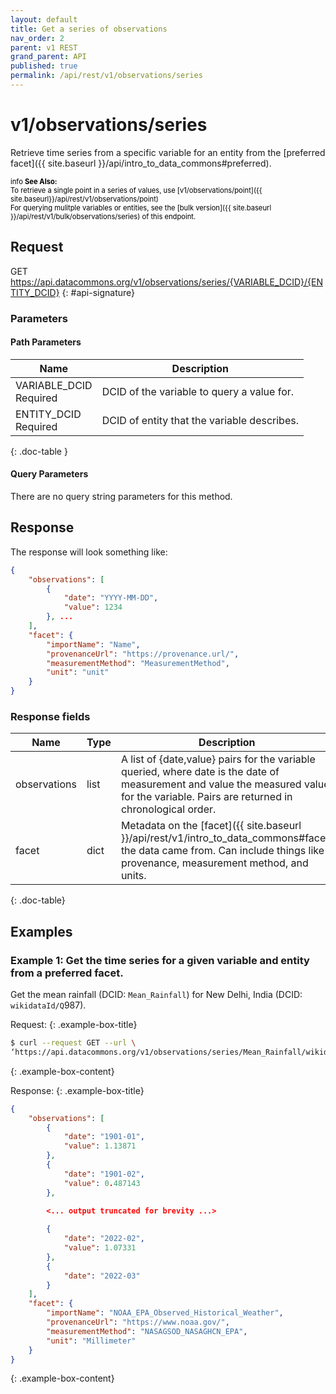 ```yaml
---
layout: default
title: Get a series of observations
nav_order: 2
parent: v1 REST
grand_parent: API
published: true
permalink: /api/rest/v1/observations/series
---
```




# v1/observations/series

Retrieve time series from a specific variable for an entity from the [preferred facet]({{ site.baseurl }}/api/intro_to_data_commons#preferred).

<div markdown="span" class="alert alert-warning" role="alert" style="color:black; font-size: 0.8em">
    <span class="material-icons md-16">info </span><b>See Also:</b><br />
    To retrieve a single point in a series of values, use [v1/observations/point]({{ site.baseurl}}/api/rest/v1/observations/point)<br />
    For querying mulitple variables or entities, see the [bulk version]({{ site.baseurl }}/api/rest/v1/bulk/observations/series) of this endpoint.
</div>



## Request

GET https://api.datacommons.org/v1/observations/series/{VARIABLE_DCID}/{ENTITY_DCID}
{: #api-signature}

### Parameters

#### Path Parameters

| Name                                                | Description                   |
| --------------------------------------------------- | ----------------------------- |
| VARIABLE_DCID <br /> <required-tag>Required</required-tag> | DCID of the variable to query a value for. |
| ENTITY_DCID <br /> <required-tag>Required</required-tag> | DCID of entity that the variable describes. |
{: .doc-table }

#### Query Parameters

There are no query string parameters for this method.

## Response

The response will look something like:

```json
{
    "observations": [
        {
            "date": "YYYY-MM-DD",
            "value": 1234
        }, ...
    ],
    "facet": {
        "importName": "Name",
        "provenanceUrl": "https://provenance.url/",
        "measurementMethod": "MeasurementMethod",
        "unit": "unit"
    }
}
```

### Response fields

| Name     | Type   | Description                |
| -------- | ------ | -------------------------- |
| observations    | list | A list of {date,value} pairs for the variable queried, where date is the date of measurement and value the measured value for the variable. Pairs are returned in chronological order. |
| facet    | dict   | Metadata on the [facet]({{ site.baseurl }}/api/rest/v1/intro_to_data_commons#facet) the data came from. Can include things like provenance, measurement method, and units. |
{: .doc-table}

## Examples

### Example 1: Get the time series for a given variable and entity from a preferred facet.

Get the mean rainfall (DCID: `Mean_Rainfall`) for New Delhi, India (DCID: `wikidataId/Q`987).

Request:
{: .example-box-title}
```bash
$ curl --request GET --url \ 
‘https://api.datacommons.org/v1/observations/series/Mean_Rainfall/wikidataId/Q987’
```
{: .example-box-content}

Response:
{: .example-box-title}
```json
{
    "observations": [
        {
            "date": "1901-01",
            "value": 1.13871
        },
        {
            "date": "1901-02",
            "value": 0.487143
        },
        
        <... output truncated for brevity ...>

        {
            "date": "2022-02",
            "value": 1.07331
        },
        {
            "date": "2022-03"
        }
    ],
    "facet": {
        "importName": "NOAA_EPA_Observed_Historical_Weather",
        "provenanceUrl": "https://www.noaa.gov/",
        "measurementMethod": "NASAGSOD_NASAGHCN_EPA",
        "unit": "Millimeter"
    }
}

```
{: .example-box-content}


